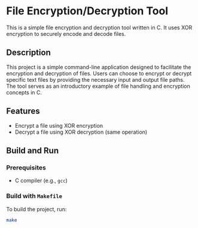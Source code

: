 # File Encryption/Decryption Tool

This is a simple file encryption and decryption tool written in C. It uses XOR encryption to securely encode and decode files.

## Description

This project is a simple command-line application designed to facilitate the encryption and decryption of files. Users can choose to encrypt or decrypt specific text files by providing the necessary input and output file paths. The tool serves as an introductory example of file handling and encryption concepts in C.

## Features

- Encrypt a file using XOR encryption
- Decrypt a file using XOR decryption (same operation)

## Build and Run

### Prerequisites
- C compiler (e.g., `gcc`)

### Build with `Makefile`

To build the project, run:

```bash
make